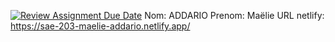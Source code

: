 [![Review Assignment Due Date](https://classroom.github.com/assets/deadline-readme-button-22041afd0340ce965d47ae6ef1cefeee28c7c493a6346c4f15d667ab976d596c.svg)](https://classroom.github.com/a/_DENqoZ4)
Nom: ADDARIO
Prenom: Maëlie
URL netlify: https://sae-203-maelie-addario.netlify.app/ 